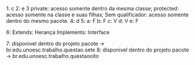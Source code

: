 1: c
2: e
3
  private: acesso somente dentro da mesma classe;
  protected: acesso somente na classe e suas filhas;
  Sem qualificador: acesso somente dentro do mesmo pacote.
4: d
5: 
a: F
b: F
c: V
d: V
e: F

6: Extends: Herança
   Implements: Interface

7: disponivel dentro do projeto pacote -> br.edu.unoesc.trabalho.questao.sete
8: disponivel dentro do projeto pacote -> br.edu.unoesc.trabalho.questaooito
